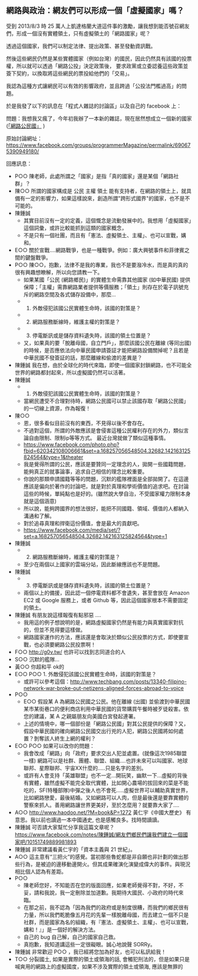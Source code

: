 ## 網路與政治：網友們可以形成一個「虛擬國家」嗎？

受到 2013/8/3 時 25 萬人上凱達格蘭大道這件事的激勵，讓我想到能否號召網友們，形成一個沒有實體領土，只有虛擬領土的「網路國家」呢？

透過這個國家，我們可以制定法律、提出政策、甚至發動資訊戰。

然後這些網民仍然是某些實體國家（例如台灣）的國民，因此仍然具有該國的投票權，所以就可以透過「網路公投」決定政策後，
要求政黨或立委認養這些政策並簽下契約，以換取將這些網民的票投給他們的「交易」。

我認為這種方式讓網民可以有效的影響政府，並且跨過「公投法門檻過高」的問題。

於是我發了以下的訊息在「程式人雜誌的討論區」以及自己的 facebook 上：

問題：我想我又瘋了，今年初我辦了一本新的雜誌，現在居然想成立一個新的國家  ([「網路公民國」](https://www.facebook.com/groups/netcountry/) )

原始討論網址： <https://www.facebook.com/groups/programmerMagazine/permalink/690675390949180/>

回應訊息：

* P○○ 陳老師，此處所謂之「國家」是指「真的國家」還是某個「網路社群」？
* 陳○○ 所謂的國家構成是 公民 主權 領土 能有支持者，在網路的領土上，就具備有一定的影響力，如果這樣說來，創造所謂"跨形式國界"的國家，也不是不可能的。
* 陳鍾誠
    * 其實目前沒有一定的定義，這個慨念是流動發展中的。我想用「虛擬國家」這個詞彙，或許比較能抓到這類的國家概念，
    * 不是只有一個社團，而且有「憲法、虛擬領土、主權」、也可以宣戰，媾和。
* E○○ 關於宣戰....網路戰爭，也是一種戰爭。例如：廣大興號事件和菲律賓之間的鍵盤戰爭。
* P○○ 陳○○，抱歉，法律不是我的專業，我也不是要潑冷水，而是真的真的很有興趣想瞭解，所以向您請教一下。
    * 如果某國「公民 (網路鄉民)」的實體生命需靠其他國家 (如中華民國) 提供保障；「主權」需靠網路業者提供等價服務；「領土」則存在於電子訊號充斥的網路空間及各式儲存設備中，那麼…
    * 1. 外敵侵犯該國公民實體生命時，該國的對策是？
    * 2. 網路服務斷線時，維護主權的對策是？
    * 3. 停電斷訊或是儲存資料遺失時，該國的領土位置是？
    * 又，如果真的要「脫離母國，自立門戶」，那麼該國公民在離線 (等同出國) 的時候，是否應依法向中華民國申請簽証才能把網路設備關掉呢？且若是中華民國不發簽証的話，那麼離線和偷渡的差異是？
* 陳鍾誠 我在想，由於全球化的時代來臨，即使一個國家封鎖網路，也不可能全世界的網路都封起來，所以虛擬國仍然可以活著。
* 陳鍾誠 
    * 1. 外敵侵犯該國公民實體生命時，該國的對策是？
    * 當網民遭受不合理對待時，網路公民國可以禁止該國存取「網路公民國」的一切線上資源，作為報復！
* 陳○○ 
    * 恩，很多看似目前沒有的東西，不見得以後不會存在。
    * 不過對這個，所謂的外敵應該是會侵害這種公民權利存在的外力，類似言論自由限制、限制ip等等方式。 最近台灣就做了類似這種事情。
    * <https://www.facebook.com/photo.php?fbid=620342108006661&set=a.168257056548504.32682.142163125824564&type=1&theater>
    * 我是覺得所謂的公民，應該是要贊同一定理念的人，拋開ㄧ些國籍問題，能夠真正的就事論事，追求自己相信的理念比較重要。
    * 你說的那類申請國籍等等的問題，沉默的艦隊裡面是全部拋開了。在這邊應該是偏向於著作的討論吧，就是對於真理和學術價值的追求吧。在討論這些的時候，單純點也是好的。(雖然說大學自治，不受國家權力限制本身就是這個涵意)
    * 所以說，能夠跨國界的想法很好，能把不同國籍、領域、價值的人都納入溝通和了解。
    * 對於追尋真理和捍衛這份價值，會是最大的貢獻吧。
    * <https://www.facebook.com/media/set/?set=a.168257056548504.32682.142163125824564&type=1>
* 陳鍾誠 
    * 2. 網路服務斷線時，維護主權的對策是？
    * 至少在兩個以上國家的雲端分站，因此斷線應該也不是問題。
* 陳鍾誠 
    * 3. 停電斷訊或是儲存資料遺失時，該國的領土位置是？
    * 兩個以上的備援，因此認一個停電資料都不會遺失，甚至會放在 Amazon EC2 或 Google 服務上，或者 Github 等，因此這個國家根本不需要固定的領土。
* 陳鍾誠 有朋友說這樣報復有點邪惡 ....
    * 我用這的例子想說明的是，網路虛擬國家仍然是有能力與真實國家對抗的，但並不見得要這樣做。
    * 網路國家運作的方法，應該還是會取決於類似公民投票的方式，即使要宣戰，也必須要網路公民投票啊！
* F○○ <http://g0v.tw/> 也許可以找到志同道合的人 
* S○○ 沉默的艦隊…
* 黃○○ 你超和平 ok的
* E○○ P○○ 1. 外敵侵犯該國公民實體生命時，該國的對策是？
    * 或許可以參考這個：<http://www.techbang.com/posts/13340-filipino-network-war-broke-out-netizens-aligned-forces-abroad-to-voice>
* P○○ 
    * E○○ 假設某 A 為網路公民國之公民。他在離線 (出國) 並偷渡到中華民國某市某街巷口的便利商店利用中華民國的貨幣購買午餐時被歹徒殺害。依您的建議，某 A 之親屬朋友向美國白宮發起連署。
    * 上述的情境中，哪一個部份是「網路公民國」對其公民提供的保障？又，假設中華民國的確向網路公民國交出行兇的人犯，網路公民國將如何處置？剝奪該人終生上網的權利？
* E○○ P○○ 如果可以改你的問題：
    * 我會改成「網路」向「政府」要求交出人犯並處置。(就像這次1985聯盟一樣) 網路可以是社群、團體、聯盟、組織....也許未來可以叫國家、地球聯邦、星際聯邦、宇宙XX什麼的.....只是名字的差別。
    * 或許有人會支持「英雄聯盟」也不一定...開玩笑，幽默一下...虛擬的背後有實體，雖然虛擬不能完全取代實體，比如開心農場的拔回來的菜是不能吃的，SF(特種部隊)中彈之後人也不會死.....虛擬世界可以輔助真實世界，比如網路戀愛，最後結婚。又如網路可以人肉，但是最後還是要靠實體的警察來抓人。善用網路讓世界更美好，至於怎麼用？就要靠大家了....
* A○○ <http://www.haodoo.net/?M=book&P=1272> 黃仁宇《中國大歷史》 有意思。我以前也讀過一本中國通史, 也是感觸良多。找時間讀讀。
* 陳鍾誠 可否請大家幫忙分享我這篇文章呢？ <https://www.facebook.com/notes/陳鍾誠/網友們鄉民們讓我們建立一個國家吧/10151749889981893>
* 陳鍾誠 非常建議看黃仁宇的「資本主義與 21 世紀」。
* A○○ 這主意有“三把火”的感覺。當初那些魯蛇都是非自願也非計劃的做出那些行為，是被迫的邊移動邊開火。但其成果確演化演變成偉大的事件。與現況相比個人認為有差距。
* P○○
    * 陳老師您好，不知能否在您的版面回應，如果老師覺得不對，不好，不妥，請和我說，我一定刪除並加道歉。我期待大國民、小政府的時代來臨。
    * 在那之前，我不認為「因為我們的政府或是制度很糟，而我們的鄉民很有力量，所以我們乾脆像五月花的先輩一樣脫離母國，而去建立一個不只是社群，而是國家為名的組織，有『憲法、虛擬領土、主權」、也可以宣戰，媾和！』」是一個好的解決方法。
    * 自己的 bug 自己解，自己的國家自己救。
    * 真抱歉，我知道講這些一定很礙眼。誠心地說聲 SORRy。
* 陳鍾誠 非常歡迎 P○○ ，我已經將您加為好友，也可以私訊給我！
* T○○ 分裂國土, 如果是實際的領土或領海的話, 會觸犯刑法的，但是如果只是喊爽用的網路上的虛擬國度，如果不涉及實際的領土或領海, 應該是無罪的
